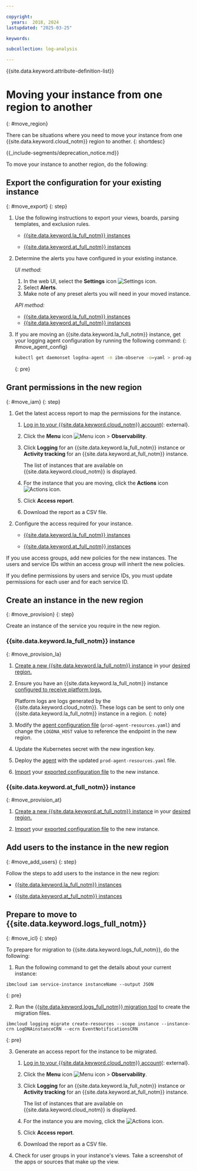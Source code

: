 ```yaml
---

copyright:
  years:  2018, 2024
lastupdated: "2025-03-25"

keywords:

subcollection: log-analysis

---
```


{{site.data.keyword.attribute-definition-list}}

# Moving your instance from one region to another
{: #move_region}

There can be situations where you need to move your instance from one {{site.data.keyword.cloud_notm}} region to another.
{: shortdesc}


{{_include-segments/deprecation_notice.md}}

To move your instance to another region, do the following:

## Export the configuration for your existing instance
{: #move_export}
{: step}

1. Use the following instructions to export your views, boards, parsing templates, and exclusion rules.

   * [{{site.data.keyword.la_full_notm}} instances](/docs/log-analysis?topic=log-analysis-reuse_resource_definitions&interface=ui)

   * [{{site.data.keyword.at_full_notm}} instances](/docs/activity-tracker?topic=activity-tracker-reuse_resource_definitions) 

2. Determine the alerts you have configured in your existing instance.

   *UI method:*
   1. In the web UI, select the **Settings** icon ![Settings icon](images/admin.png "Settings icon").
   2. Select **Alerts**.
   3. Make note of any preset alerts you will need in your moved instance.

   *API method:*
   * [{{site.data.keyword.la_full_notm}} instances](/docs/log-analysis?topic=log-analysis-preset-api)
   * [{{site.data.keyword.at_full_notm}} instances](/docs/activity-tracker?topic=activity-tracker-preset-api) 


2. If you are moving an {{site.data.keyword.la_full_notm}} instance, get your logging agent configuration by running the following command:
{: #move_agent_config}

   ```sh
   kubectl get daemonset logdna-agent -n ibm-observe -o=yaml > prod-agent-resources.yaml
   ```
   {: pre}

## Grant permissions in the new region
{: #move_iam}
{: step}

1. Get the latest access report to map the permissions for the instance.

   1. [Log in to your {{site.data.keyword.cloud_notm}} account](https://cloud.ibm.com/login){: external}.

   2. Click the **Menu** icon ![Menu icon](../icons/icon_hamburger.svg) &gt; **Observability**.

   3. Click **Logging** for an {{site.data.keyword.la_full_notm}} instance or **Activity tracking** for an {{site.data.keyword.at_full_notm}} instance.

      The list of instances that are available on {{site.data.keyword.cloud_notm}} is displayed.

   4. For the instance that you are moving, click the **Actions** icon ![Actions icon](../../icons/action-menu-icon.svg "Actions").

   5. Click **Access report**.

   6. Download the report as a CSV file.

2. Configure the access required for your instance.

   * [{{site.data.keyword.la_full_notm}} instances](/docs/log-analysis?topic=log-analysis-iam)

   * [{{site.data.keyword.at_full_notm}} instances](/docs/activity-tracker?topic=activity-tracker-iam) 

If you use access groups, add new policies for the new instances. The users and service IDs within an access group will inherit the new policies.

If you define permissions by users and service IDs, you must update permissions for each user and for each service ID.

## Create an instance in the new region
{: #move_provision}
{: step}

Create an instance of the service you require in the new region.

### {{site.data.keyword.la_full_notm}} instance
{: #move_provision_la}

1. [Create a new {{site.data.keyword.la_full_notm}} instance](/docs/log-analysis?topic=log-analysis-provision) in your [desired region.](/docs/log-analysis?topic=log-analysis-regions)

2. Ensure you have an {{site.data.keyword.la_full_notm}} instance [configured to receive platform logs.](/docs/log-analysis?topic=log-analysis-config_svc_logs)

   Platform logs are logs generated by the {{site.data.keyword.cloud_notm}}. These logs can be sent to only one {{site.data.keyword.la_full_notm}} instance in a region.
   {: note}

3. Modify the [agent configuration file](#move_agent_config) (`prod-agent-resources.yaml`) and change the `LOGDNA_HOST` value to reference the endpoint in the new region.

4. Update the Kubernetes secret with the new ingestion key.

5. Deploy the [agent](/docs/log-analysis?topic=log-analysis-log_analysis_agent) with the updated `prod-agent-resources.yaml` file.

6. [Import](/docs/log-analysis?topic=log-analysis-reuse_resource_definitions&interface=ui) your [exported configuration file](#move_export) to the new instance.

### {{site.data.keyword.at_full_notm}} instance
{: #move_provision_at}

1. [Create a new {{site.data.keyword.at_full_notm}} instance](/docs/activity-tracker?topic=activity-tracker-provision) in your [desired region.](/docs/activity-tracker?topic=activity-tracker-regions)

2. [Import](/docs/activity-tracker?topic=activity-tracker-reuse_resource_definitions) your [exported configuration file](#move_export) to the new instance.

## Add users to the instance in the new region
{: #move_add_users}
{: step}

Follow the steps to add users to the instance in the new region:

* [{{site.data.keyword.la_full_notm}} instances](/docs/log-analysis?topic=log-analysis-iam_view_events)

* [{{site.data.keyword.at_full_notm}} instances](/docs/activity-tracker?topic=activity-tracker-iam_view_events) 


## Prepare to move to {{site.data.keyword.logs_full_notm}}
{: #move_icl}
{: step}

To prepare for migration to {{site.data.keyword.logs_full_notm}}, do the following:

1. Run the following command to get the details about your current instance:

```text
ibmcloud iam service-instance instanceName --output JSON 
```
{: pre}

2. Run the [{{site.data.keyword.logs_full_notm}} migration tool](/docs/cloud-logs?topic=cloud-logs-migration_cli#logging-migrate-create-resources) to create the migration files.

```text
ibmcloud logging migrate create-resources --scope instance --instance-crn LogDNAinstanceCRN --ecrn EventNotificationsCRN
```
{: pre}

3. Generate an access report for the instance to be migrated.

   1. [Log in to your {{site.data.keyword.cloud_notm}} account](https://cloud.ibm.com/login){: external}.

   2. Click the **Menu** icon ![Menu icon](../icons/icon_hamburger.svg) &gt; **Observability**.

   3. Click **Logging** for an {{site.data.keyword.la_full_notm}} instance or **Activity tracking** for an {{site.data.keyword.at_full_notm}} instance.

      The list of instances that are available on {{site.data.keyword.cloud_notm}} is displayed.

   4. For the instance you are moving, click the ![Actions icon](../../icons/action-menu-icon.svg "Actions").

   5. Click **Access report**.

   6. Download the report as a CSV file.

4. Check for user groups in your instance's views. Take a screenshot of the apps or sources that make up the view.


